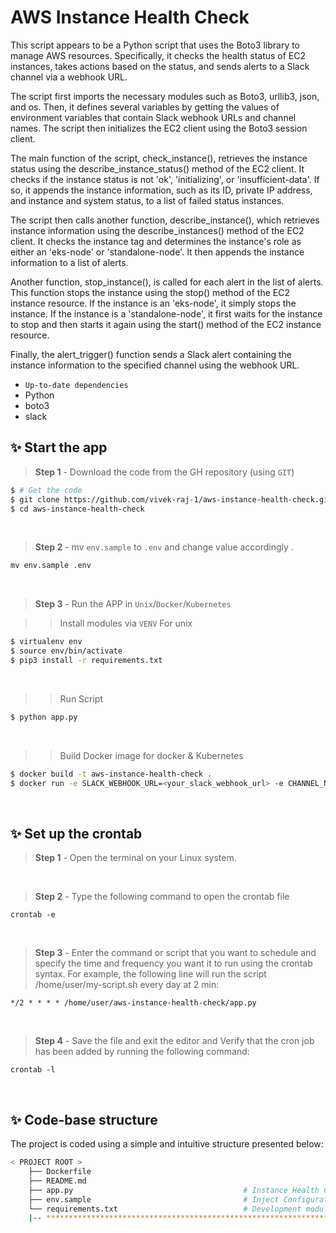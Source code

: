 # AWS Instance Health Check 
This script appears to be a Python script that uses the Boto3 library to manage AWS resources. Specifically, it checks the health status of EC2 instances, takes actions based on the status, and sends alerts to a Slack channel via a webhook URL.

The script first imports the necessary modules such as Boto3, urllib3, json, and os. Then, it defines several variables by getting the values of environment variables that contain Slack webhook URLs and channel names. The script then initializes the EC2 client using the Boto3 session client.

The main function of the script, check_instance(), retrieves the instance status using the describe_instance_status() method of the EC2 client. It checks if the instance status is not 'ok', 'initializing', or 'insufficient-data'. If so, it appends the instance information, such as its ID, private IP address, and instance and system status, to a list of failed status instances.

The script then calls another function, describe_instance(), which retrieves instance information using the describe_instances() method of the EC2 client. It checks the instance tag and determines the instance's role as either an 'eks-node' or 'standalone-node'. It then appends the instance information to a list of alerts.

Another function, stop_instance(), is called for each alert in the list of alerts. This function stops the instance using the stop() method of the EC2 instance resource. If the instance is an 'eks-node', it simply stops the instance. If the instance is a 'standalone-node', it first waits for the instance to stop and then starts it again using the start() method of the EC2 instance resource.

Finally, the alert_trigger() function sends a Slack alert containing the instance information to the specified channel using the webhook URL.

- `Up-to-date dependencies`
- Python
- boto3
- slack

  

## ✨ Start the app

> **Step 1** - Download the code from the GH repository (using `GIT`) 

```bash
$ # Get the code
$ git clone https://github.com/vivek-raj-1/aws-instance-health-check.git
$ cd aws-instance-health-check
```

<br />

> **Step 2** - mv `env.sample` to `.env` and change value accordingly . 

```txt
mv env.sample .env

```

<br />

> **Step 3** - Run the APP in `Unix`/`Docker`/`Kubernetes`

>> Install modules via `VENV`  For unix

```bash
$ virtualenv env
$ source env/bin/activate
$ pip3 install -r requirements.txt
```

<br />

>> Run Script

```bash
$ python app.py
```

<br />

>> Build Docker image for docker & Kubernetes

```bash
$ docker build -t aws-instance-health-check .
$ docker run -e SLACK_WEBHOOK_URL=<your_slack_webhook_url> -e CHANNEL_NAME=<your_slack_channel_name> <image_name>
```

<br />



## ✨ Set up the crontab

> **Step 1** - Open the terminal on your Linux system.

<br />

> **Step 2** - Type the following command to open the crontab file

```
crontab -e
```

<br />

> **Step 3** - Enter the command or script that you want to schedule and specify the time and frequency you want it to run using the crontab syntax. For example, the following line will run the script /home/user/my-script.sh every day at 2 min:

```
*/2 * * * * /home/user/aws-instance-health-check/app.py
```

<br />

> **Step 4** - Save the file and exit the editor and Verify that the cron job has been added by running the following command:

```
crontab -l
```

<br />


## ✨ Code-base structure

The project is coded using a simple and intuitive structure presented below:

```bash
< PROJECT ROOT >
    ├── Dockerfile
    ├── README.md
    ├── app.py                                      # Instance Health Check Script
    ├── env.sample                                  # Inject Configuration via Environment
    └── requirements.txt                            # Development modules
    |-- ************************************************************************
```

<br />

